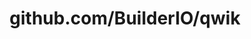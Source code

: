 ---
layout: post
title: github.com/BuilderIO/qwik
categories: link
tags: [انگلیسی, برنامه‌نویسی]
---